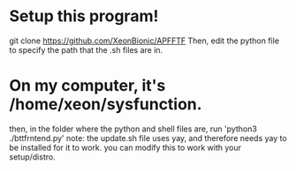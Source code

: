 # Setup this program!
git clone https://github.com/XeonBionic/APFFTF
Then, edit the python file to specify the path that the .sh files are in.
# On my computer, it's /home/xeon/sysfunction. 
then, in the folder where the python and shell files are, run 'python3 ./bttfrntend.py'
note: the update.sh file uses yay, and therefore needs yay to be installed for it to work. you can modify this to work with your setup/distro.
